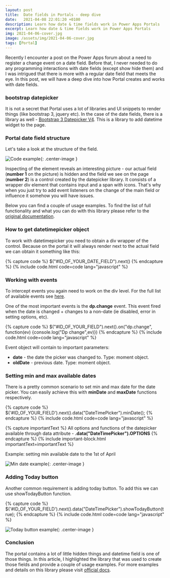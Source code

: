 ```yaml
---
layout: post
title:  Date fields in Portals - deep dive
date:   2021-04-08 22:01:20 +0100
description: Learn how date & time fields work in Power Apps Portals
excerpt: Learn how date & time fields work in Power Apps Portals
img: 2021-04-06-cover.jpg
image: /assets/img/2021-04-06-cover.jpg
tags: [Portal]
---
```


Recently I encounter a post on the Power Apps forum about a need to register a change event on a date field. Before that, I never needed to do any programming interactions with date fields (except show hide them) and I was intrigued that there is more with a regular date field that meets the eye. In this post, we will have a deep dive into how Portal creates and works with date fields.

### bootstrap datepicker

It is not a secret that Portal uses a lot of libraries and UI snippets to render things (like bootstrap 3, jquery etc). In the case of the date fields, there is a library as well - [Bootstrap 3 Datepicker V4](https://getdatepicker.com/4/). This is a library to add datetime widget to the page.

### Portal date field structure

Let's take a look at the structure of the field.

![Code example]({{site.baseurl}}/assets/img/2021-04-08-code-inspection.jpg){: .center-image }

Inspecting of the element reveals an interesting picture - our actual field (**number 1** on the picture) is hidden and the field we see on the page (**number 2**) is a control created by the datepicker library. It consists of a wrapper div element that contains input and a span with icons. That's why when you just try to add event listeners on the change of the main field or influence it somehow you will have issues.

Below you can find a couple of usage examples. To find the list of full functionality and what you can do with this library please refer to the [original documentation](https://getdatepicker.com/4/).

### How to get datetimepicker object

To work with datetimepicker you need to obtain a div wrapper of the control. Because on the portal it will always render next to the actual field we can obtain it something like this:

{% capture code %}
$("#ID_OF_YOUR_DATE_FIELD").next()
{% endcapture %}
{% include code.html code=code lang="javascript" %}

### Working with events

To intercept events you again need to work on the div level. For the full list of available events see [here](https://getdatepicker.com/4/Events/).

One of the most important events is the **dp.change** event. This event fired when the date is changed + changes to a non-date (ie disabled, error in setting options, etc).

{% capture code %}
$("#ID_OF_YOUR_FIELD").next().on("dp.change", function(ev) {console.log("Dp change",ev)})
{% endcapture %}
{% include code.html code=code lang="javascript" %}

Event object will contain to important parameters:

* **date** - the date the picker was changed to. Type: moment object.
* **oldDate** - previous date. Type: moment object.

### Setting min and max available dates

There is a pretty common scenario to set min and max date for the date picker. You can easily achieve this with **minDate** and **maxDate** functions respectively.

{% capture code %}
$('#ID_OF_YOUR_FIELD').next().data("DateTimePicker").minDate();
{% endcapture %}
{% include code.html code=code lang="javascript" %}

{% capture importantText %}
All options and functions of the datepicker available through data attribute - <strong>.data("DateTimePicker").OPTIONS</strong>
{% endcapture %}
{% include important-block.html importantText=importantText %}

Example: setting min available date to the 1st of April
  
![Min date example]({{site.baseurl}}/assets/img/2021-04-08-min-date.jpg){: .center-image }

### Adding Today button

Another common requirement is adding today button. To add this we can use showTodayButton function.
  
{% capture code %}
$('#ID_OF_YOUR_FIELD').next().data("DateTimePicker").showTodayButton(true);
{% endcapture %}
{% include code.html code=code lang="javascript" %}

![Today button example]({{site.baseurl}}/assets/img/2021-04-08-today-button.jpg){: .center-image }

### Conclusion

The portal contains a lot of little hidden things and datetime field is one of those things. In this article, I highlighted the library that was used to create those fields and provide a couple of usage examples. For more examples and details on this library please visit [official docs](https://getdatepicker.com/4/).
